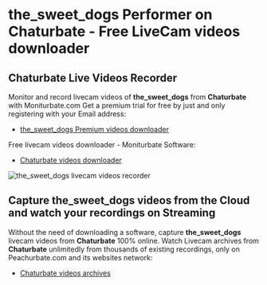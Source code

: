 # the_sweet_dogs Performer on Chaturbate - Free LiveCam videos downloader

## Chaturbate Live Videos Recorder

Monitor and record livecam videos of **the_sweet_dogs** from **Chaturbate** with Moniturbate.com
Get a premium trial for free by just and only registering with your Email address:
* [the_sweet_dogs Premium videos downloader](https://moniturbate.com/request-demo-licence-key.html)

Free livecam videos downloader - Moniturbate Software:
* [Chaturbate videos downloader](https://moniturbate.com/moniturbate-download-software.html)

![the_sweet_dogs livecam videos recorder](https://peachurnet.com/templates/moniturbate-software.png)


## Capture the_sweet_dogs videos from the Cloud and watch your recordings on Streaming

Without the need of downloading a software, capture **the_sweet_dogs** livecam videos from **Chaturbate** 100% online.
Watch Livecam archives from **Chaturbate** unlimitedly from thousands of existing recordings, only on Peachurbate.com and its websites network:
* [Chaturbate videos archives](https://peachurnet.com/)